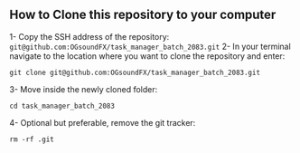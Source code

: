 ## How to Clone this repository to your computer
1- Copy the SSH address of the repository: `git@github.com:OGsoundFX/task_manager_batch_2083.git`
2- In your terminal navigate to the location where you want to clone the repository and enter:
```shell
git clone git@github.com:OGsoundFX/task_manager_batch_2083.git
```
3- Move inside the newly cloned folder:
```shell
cd task_manager_batch_2083
```
4- Optional but preferable, remove the git tracker:
```shell
rm -rf .git
```
